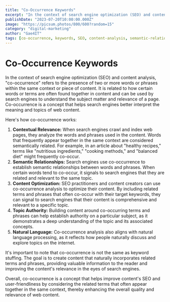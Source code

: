 ```yaml
---
title: "Co-Occurrence Keywords"
excerpt: "In the context of search engine optimization (SEO) and content analysis, \"co-occurrence\" refers to the presence of two or more words or phrases within the same context or piece of content."
publishDate: "2023-07-20T10:00:00.000Z"
image: "https://picsum.photos/800/600?random=15"
category: "digital-marketing"
author: "Gae4IT"
tags: [co-occurrence, keywords, SEO, content-analysis, semantic-relationships, natural-language-processing]
---
```


# Co-Occurrence Keywords

In the context of search engine optimization (SEO) and content analysis, "co-occurrence" refers to the presence of two or more words or phrases within the same context or piece of content. It is related to how certain words or terms are often found together in content and can be used by search engines to understand the subject matter and relevance of a page. Co-occurrence is a concept that helps search engines better interpret the meaning and topics of web content.

Here's how co-occurrence works:

1. **Contextual Relevance:** When search engines crawl and index web pages, they analyze the words and phrases used in the content. Words that frequently appear together in the same context are considered semantically related. For example, in an article about "healthy recipes," terms like "nutritious ingredients," "cooking methods," and "balanced diet" might frequently co-occur.
2. **Semantic Relationships:** Search engines use co-occurrence to establish semantic relationships between words and phrases. When certain words tend to co-occur, it signals to search engines that they are related and relevant to the same topic.
3. **Content Optimization:** SEO practitioners and content creators can use co-occurrence analysis to optimize their content. By including related terms and phrases that often co-occur with their target keywords, they can signal to search engines that their content is comprehensive and relevant to a specific topic.
4. **Topic Authority:** Building content around co-occurring terms and phrases can help establish authority on a particular subject, as it demonstrates a deep understanding of the topic and its associated concepts.
5. **Natural Language:** Co-occurrence analysis also aligns with natural language processing, as it reflects how people naturally discuss and explore topics on the internet.

It's important to note that co-occurrence is not the same as keyword stuffing. The goal is to create content that naturally incorporates related terms and phrases, providing valuable information to the reader and improving the content's relevance in the eyes of search engines.

Overall, co-occurrence is a concept that helps improve content's SEO and user-friendliness by considering the related terms that often appear together in the same context, thereby enhancing the overall quality and relevance of web content.